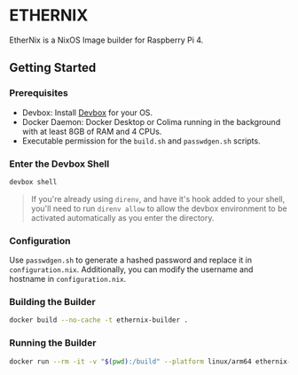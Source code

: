 # ETHERNIX

EtherNix is a NixOS Image builder for Raspberry Pi 4.

## Getting Started

### Prerequisites

- Devbox: Install [Devbox](https://www.jetify.com/docs/devbox/installing_devbox) for your OS.
- Docker Daemon: Docker Desktop or Colima running in the background with at least 8GB of RAM and 4 CPUs.
- Executable permission for the `build.sh` and `passwdgen.sh` scripts.

### Enter the Devbox Shell

```bash
devbox shell
```

> If you're already using `direnv`, and have it's hook added to your shell, you'll need to run `direnv allow` to allow the devbox environment to be activated automatically as you enter the directory.

### Configuration

Use `passwdgen.sh` to generate a hashed password and replace it in `configuration.nix`.
Additionally, you can modify the username and hostname in `configuration.nix`.

### Building the Builder

```bash
docker build --no-cache -t ethernix-builder .
```

### Running the Builder

```bash
docker run --rm -it -v "$(pwd):/build" --platform linux/arm64 ethernix-builder sh -c "./build.sh"
```


